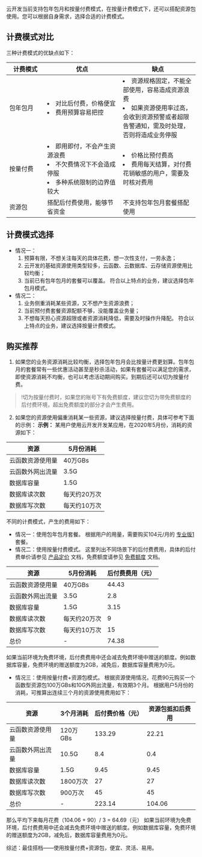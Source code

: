 云开发当前支持包年包月和按量付费模式，在按量计费模式下，还可以搭配资源包使用。您可以根据自身需求，选择合适的计费模式。

## 计费模式对比

三种计费模式的优缺点如下：

<table>
<thead>
<tr>
<th width="20%">计费模式</th>
<th width="40%">优点</th>
<th width="40%">缺点</th>
</tr>
</thead>
<tbody><tr>
<td>包年包月</td>
<td><li>对比后付费，价格便宜</li><li>费用预算容易把控</li></td>
<td><li>资源规格固定，不能全部使用，容易造成资源浪费</li><li> 如果资源使用率过高，会收到资源预警或者超限告警通知，需及时处理，否则将造成业务停服</li></td>
</tr>
<tr>
<td>按量付费</td>
<td><li>即用即付，不会产生资源浪费</li><li>不欠费情况下不会造成停服</li><li>多种系统限制的边界值较大</li></td>
<td><li>价格比预付费高</li><li>费用每天结算，对付费花销敏感的用户，需要及时核对费用</li></td>
</tr>
<tr>
<td>资源包</td>
<td>搭配后付费使用，能够节省资金</td>
<td>不支持包年包月套餐搭配使用</td>
</tr>
</tbody></table>

## 计费模式选择

- 情况一：
	1. 预算有限，不想关注每天的具体花费，想一次性支付，一劳永逸；
	2. 云开发的基础资源使用类型较多，云函数、云数据库、云存储资源使用比较均衡；
	3. 当前已有包年包月的套餐可以覆盖。
		 符合以上特点的业务，建议选择包年包月模式。
- 情况二：
	1. 业务侧重消耗某些资源，又不想产生资源浪费；
	2. 当前预付费套餐资源配额不够，没能覆盖业务量；
	3. 不想每天担心资源超限或者资源消耗降低，需要及时操作升降配。
		 符合以上特点的业务，建议选择按量计费模式。

## 购买推荐

1. 如果您的业务资源消耗比较均衡，选择包年包月会比按量计费更划算。包年包月的套餐常有一些优惠活动甚至是秒杀活动，如果有套餐可以满足您的需求，即使资源消耗不均衡，也可以考虑活动期间购买。到期后还可以切为按量付费。
> !切为按量付费时，如果您的账号下有免费额度，建议您切为带免费额度的后付费环境，超出免费额度的部分才会产生费用。
2. 如果您的资源使用偏重消耗某一些资源，建议选择按量付费，具体可参考下面的示例：
   **示例：**
   某用户使用云开发开发某应用，在2020年5月份，消耗的资源如下：
<table>
<thead>
<tr>
<th>资源</th>
<th>5月份消耗</th>
</tr>
</thead>
<tbody><tr>
<td>云函数资源使用量</td>
<td>40万GBs</td>
</tr>
<tr>
<td>云函数外网出流量</td>
<td>3.5G</td>
</tr>
<tr>
<td>数据库容量</td>
<td>1.5G</td>
</tr>
<tr>
<td>数据库读次数</td>
<td>每天约20万次</td>
</tr>
<tr>
<td>数据库写次数</td>
<td>每天约10万次</td>
</tr>
</tbody></table>



不同的计费模式，产生的费用如下：

- 情况一：使用包年包月套餐。
  根据用户的用量，需要购买104元/月的 [专业版1](https://cloud.tencent.com/document/product/876/39095#.E4.B8.93.E4.B8.9A.E7.89.881) 套餐。
- 情况二：使用按量付费模式。
  这里列出不同场景下的后付费费用，具体的后付费单价请参见 [产品定价](https://cloud.tencent.com/document/product/876/39095#.E6.8C.89.E9.87.8F.E8.AE.A1.E8.B4.B9) 文档，免费额度请参见 [免费额度](https://cloud.tencent.com/document/product/876/47816) 文档。
<table>
<thead>
<tr>
<th>资源</th>
<th>5月份消耗</th>
<th>后付费费用（元）</th>
</tr>
</thead>
<tbody><tr>
<td>云函数资源使用量</td>
<td>40万GBs</td>
<td>44.43</td>
</tr>
<tr>
<td>云函数外网出流量</td>
<td>3.5G</td>
<td>2.8</td>
</tr>
<tr>
<td>数据库容量</td>
<td>1.5G</td>
<td>3.15</td>
</tr>
<tr>
<td>数据库读次数</td>
<td>每天约20万次</td>
<td>9</td>
</tr>
<tr>
<td>数据库写次数</td>
<td>每天约10万次</td>
<td>15</td>
</tr>
<tr>
<td>总价</td>
<td>-</td>
<td>74.38</td>
</tr>
</tbody></table>
<dx-alert infotype="explain" title="">
如果当前环境为免费环境，后付费费用中还会减去免费环境中赠送的额度。例如数据库容量，免费环境的赠送额度为2GB，减免后，数据库容量费用为0元。
</dx-alert>


- 情况三：使用按量付费+资源包模式。
  根据资源使用情况，花费90元购买一个函数型资源包100万GBs和10G外网出流量，有效期3个月。
  根据用户5月份的消耗，可推算出连续三个月的资源使用费用如下：
<table>
<thead>
<tr>
<th>资源</th>
<th>3个月消耗</th>
<th>后付费价格（元）</th>
<th>资源包抵扣后费用</th>
</tr>
</thead>
<tbody><tr>
<td>云函数资源使用量</td>
<td>120万GBs</td>
<td>133.29</td>
<td>22.21</td>
</tr>
<tr>
<td>云函数外网出流量</td>
<td>10.5G</td>
<td>8.4</td>
<td>0.4</td>
</tr>
<tr>
<td>数据库容量</td>
<td>1.5G</td>
<td>9.45</td>
<td>9.45</td>
</tr>
<tr>
<td>数据库读次数</td>
<td>1800万次</td>
<td>27</td>
<td>27</td>
</tr>
<tr>
<td>数据库写次数</td>
<td>900万次</td>
<td>45</td>
<td>45</td>
</tr>
<tr>
<td>总价</td>
<td>-</td>
<td>223.14</td>
<td>104.06</td>
</tr>
</tbody></table>
那么平均下来每月花费（104.06 + 90）/ 3 = 64.69（元）
<dx-alert infotype="explain" title="">
如果当前环境为免费环境，后付费费用中还会减去免费环境中赠送的额度。例如数据库容量，免费环境的赠送额度为2GB，减免后，数据库容量费用为0元。
</dx-alert>


综述：最佳搭档——使用按量付费+资源包，便宜、灵活、易用。
